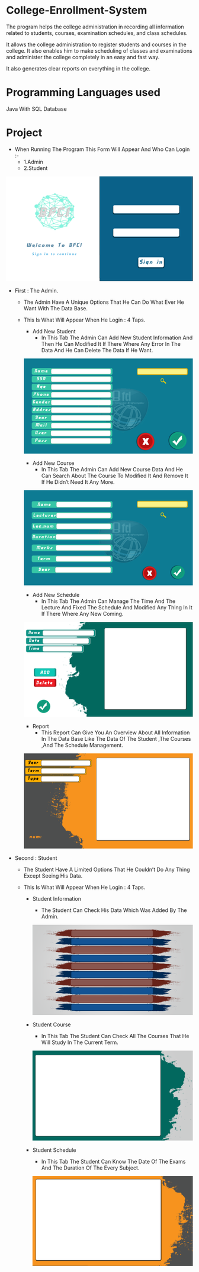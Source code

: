# College-Enrollment-System
The program helps the college administration in recording all information related to students, courses, examination schedules, and class schedules.

It allows the college administration to register students and courses in the college. It also enables him to make scheduling of classes and examinations and administer the college completely in an easy and fast way.

It also generates clear reports on everything in the college.

# Programming Languages used
Java With SQL Database

# Project
- When Running The Program This Form Will Appear And Who Can Login :-
  - 1.Admin
  - 2.Student
 
![Log in](Log%20in.png)

- First : The Admin.

  - The Admin Have A Unique Options That He Can Do What Ever He Want With The Data Base.

  - This Is What Will Appear When He Login : 4 Taps.

    - Add New Student
      - In This Tab The Admin Can Add New Student Information And Then He Can Modified It If There Where Any Error In The Data And He Can Delete The Data If He Want.
    
    ![admin_student](admin_student.png)
  
    - Add New Course
      - In This Tab The Admin Can Add New Course Data And He Can Search About The Course To Modified It And Remove It If He Didn’t Need It Any More. 
    
    ![admin_Add Course](Lecture.png)
  
    - Add New Schedule
      - In This Tab The Admin Can Manage The Time And The Lecture And Fixed The Schedule And Modified Any Thing In It If There Where Any New Coming.
    
    ![admin_Add Schedule](Add%20Schedule.png)
  
    - Report
      - This Report Can Give You An Overview About All Information In The Data Base Like The Data Of The Student ,The Courses ,And The Schedule Management.
    
    ![admin_Report](Report.png)
    
- Second : Student

  - The Student Have A Limited Options That He Couldn’t Do Any Thing Except Seeing His Data.

  - This Is What Will Appear When He Login : 4 Taps.

    - Student Information
      - The Student Can Check His Data Which Was Added By The Admin.
    
      ![Student_info](ShowStudent.png) 
      
    - Student Course
      - In This Tab The Student Can Check All The Courses That He Will Study In The Current Term.
      
      ![Student_course](lec%20stud.png)
      
    - Student Schedule
      - In This Tab The Student Can Know The Date Of The Exams And The Duration Of The Every Subject.
      
      ![Student_Schedule](Schedule.png)
